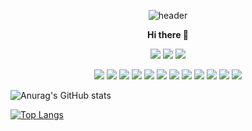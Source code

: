 <div align="center">

![header](https://capsule-render.vercel.app/api?type=Soft&color=gradient&customColorList=15&height=150&section=header&text=Hello&fontColor=FFFFFF&fontSize=60&animation=twinkling&desc=Welcome%20to%20my%20hub!&descAlignY=70&descAlign=60)
</div>

<p align ="center" dir="auto"><strong>Hi there </strong> 👋</p>
<p align ="center" dir="auto>

**😎Juhyeon Kim**                      
<p align ="center" dir="auto>
<a href="https://www.instagram.com/jju.hyeoni/" ><img src="https://img.shields.io/badge/Instagram-E4405F?logo=Instagram&logoColor=white"/></a>
<a href="https://github.com/Gongjuhyeon" ><img src="https://img.shields.io/badge/GitHub-181717?logo=GitHub&logoColor=white"/></a>
<a href="https://blog.naver.com/kjh000121" ><img src="https://img.shields.io/badge/Blog-03C75A?logo=Naver&logoColor=white"/></a></p>


<p align ="center" dir="auto>
                        
**👽Skills**
                        
<p align ="center" dir="auto>
<img src="https://img.shields.io/badge/Android-3DDC84?style=flat-square&logo=Android&logoColor=white"/> <img src="https://img.shields.io/badge/Python-3776AB?style=flat-square&logo=Python&logoColor=white"/>
<img src="https://img.shields.io/badge/R-276DC3?style=flat-square&logo=R&logoColor=white"/>
<img src="https://img.shields.io/badge/C-A8B9CC?style=flat-square&logo=C&logoColor=white"/>
<img src="https://img.shields.io/badge/Google Tag Manager-246FDB?style=flat-square&logo=Google Tag Manager&logoColor=white"/>
<img src="https://img.shields.io/badge/Google Analytics-E37400?style=flat-square&logo=Google Analytics&logoColor=white"/>
<img src="https://img.shields.io/badge/Flask-000000?style=flat-square&logo=Flask&logoColor=white"/>
<img src="https://img.shields.io/badge/FastAPI-009688?style=flat-square&logo=FastAPI&logoColor=white"/>
<img src="https://img.shields.io/badge/Amazon AWS-232F3E?style=flat-square&logo=Amazon AWS&logoColor=white"/>
<img src="https://img.shields.io/badge/Amazon EC2-FF9900?style=flat-square&logo=Amazon EC2&logoColor=white"/>
<img src="https://img.shields.io/badge/React-61DAFB?style=flat-square&logo=React&logoColor=white"/>
<img src="https://img.shields.io/badge/MySQL-4479A1?style=flat-square&logo=MySQL&logoColor=white"/>
<img src="https://img.shields.io/badge/MySQL-4479A1?style=flat-square&logo=MySQL&logoColor=white"/>
  
<p align ="center" dir="auto>
                        
**👁Tools**
<p align ="center" dir="auto>
<img src="https://img.shields.io/badge/MySQL-4479A1?style=flat-square&logo=MySQL&logoColor=white"/>



![Anurag's GitHub stats](https://github-readme-stats.vercel.app/api?username=Gongjuhyeon&show_icons=true&theme=radical)

[![Top Langs](https://github-readme-stats.vercel.app/api/top-langs/?username=Gongjuhyeon&layout=donut)](https://github.com/Gongjuhyeon/github-readme-stats)

